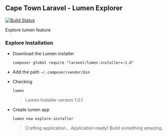 ## Cape Town Laravel - Lumen Explorer

[![Build Status](https://travis-ci.org/ct-laravel/lumen.svg)](https://travis-ci.org/ct-laravel/lumen)

Explore lumen feature

### Explore Installation

* Download the Lumen installer

	`composer global require "laravel/lumen-installer=~1.0"`

* Add the path `~/.composer/vendor/bin`

* Checking 

	`lumen`
	> Lumen Installer version 1.0.1

* Create lumen app

    `lumen new explore-installer`
    > Crafting application...
    > Application ready! Build something amazing.